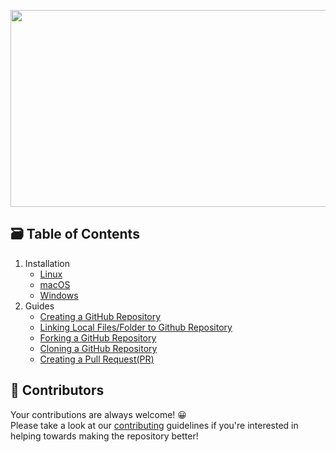 <p align="center">
  <img src="https://github.com/thesauravkarmakar/GitHub101/blob/master/images/logo-min.png"  width="560" height="315"/>
</p>

## 🗃 Table of Contents 

1. Installation
     * [Linux](https://github.com/thesauravkarmakar/GitHub101/blob/master/Installation/Linux.md)
     * [macOS](https://github.com/thesauravkarmakar/GitHub101/blob/master/Installation/macOS.md)
     * [Windows](https://github.com/thesauravkarmakar/GitHub101/blob/master/Installation/Windows.md)
 2. Guides
     * [Creating a GitHub Repository](https://github.com/thesauravkarmakar/GitHub101/blob/master/Guides/creating_repo.md)
     * [Linking Local Files/Folder to Github Repository](https://github.com/thesauravkarmakar/GitHub101/blob/master/Guides/linking_local_folders.md)
     * [Forking a GitHub Repository](https://github.com/thesauravkarmakar/GitHub101/blob/master/Guides/forking_a_repo.md)
     * [Cloning a GitHub Repository](https://github.com/thesauravkarmakar/GitHub101/blob/master/Guides/cloning_repo.md)
     * [Creating a Pull Request(PR)](https://github.com/thesauravkarmakar/GitHub101/blob/master/Guides/creating_a_pull_request.md)

## 🤝 Contributors 

Your contributions are always welcome! 😀 </br>
Please take a look at our [contributing](./CONTRIBUTING.md) guidelines if you're interested in helping towards making the repository better!
